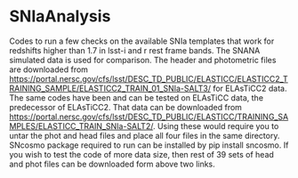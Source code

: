 # SNIaAnalysis

Codes to run a few checks on the available SNIa templates that work for redshifts higher than 1.7 in lsst-i and r rest frame bands. The SNANA simulated data is used for comparison. The header and photometric files are downloaded from https://portal.nersc.gov/cfs/lsst/DESC_TD_PUBLIC/ELASTICC/ELASTICC2_TRAINING_SAMPLE/ELASTICC2_TRAIN_01_SNIa-SALT3/ for ELAsTiCC2 data. The same codes have been and can be tested on ELAsTiCC data, the predecessor of ELAsTiCC2. That data can be downloaded from https://portal.nersc.gov/cfs/lsst/DESC_TD_PUBLIC/ELASTICC/TRAINING_SAMPLES/ELASTICC_TRAIN_SNIa-SALT2/. Using these would require you to untar the phot and head files and place all four files in the same directory. SNcosmo package required to run can be installed by pip install sncosmo. If you wish to test the code of more data size, then rest of 39 sets of head and phot files can be downloaded form above two links.
